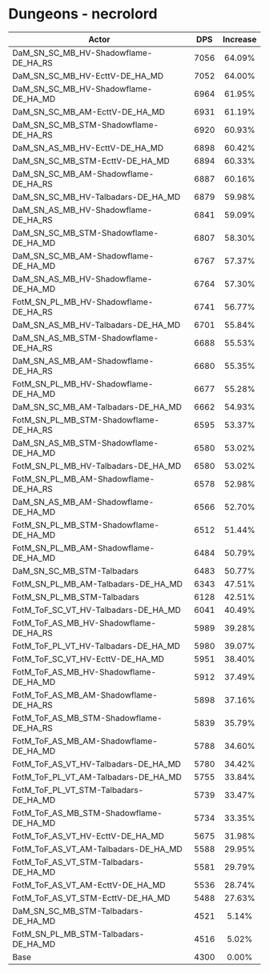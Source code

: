 # Dungeons - necrolord
| Actor | DPS | Increase |
|---|:---:|:---:|
|DaM_SN_SC_MB_HV-Shadowflame-DE_HA_RS|7056|64.09%|
|DaM_SN_SC_MB_HV-EcttV-DE_HA_MD|7052|64.00%|
|DaM_SN_SC_MB_HV-Shadowflame-DE_HA_MD|6964|61.95%|
|DaM_SN_SC_MB_AM-EcttV-DE_HA_MD|6931|61.19%|
|DaM_SN_SC_MB_STM-Shadowflame-DE_HA_RS|6920|60.93%|
|DaM_SN_AS_MB_HV-EcttV-DE_HA_MD|6898|60.42%|
|DaM_SN_SC_MB_STM-EcttV-DE_HA_MD|6894|60.33%|
|DaM_SN_SC_MB_AM-Shadowflame-DE_HA_RS|6887|60.16%|
|DaM_SN_SC_MB_HV-Talbadars-DE_HA_MD|6879|59.98%|
|DaM_SN_AS_MB_HV-Shadowflame-DE_HA_RS|6841|59.09%|
|DaM_SN_SC_MB_STM-Shadowflame-DE_HA_MD|6807|58.30%|
|DaM_SN_SC_MB_AM-Shadowflame-DE_HA_MD|6767|57.37%|
|DaM_SN_AS_MB_HV-Shadowflame-DE_HA_MD|6764|57.30%|
|FotM_SN_PL_MB_HV-Shadowflame-DE_HA_RS|6741|56.77%|
|DaM_SN_AS_MB_HV-Talbadars-DE_HA_MD|6701|55.84%|
|DaM_SN_AS_MB_STM-Shadowflame-DE_HA_RS|6688|55.53%|
|DaM_SN_AS_MB_AM-Shadowflame-DE_HA_RS|6680|55.35%|
|FotM_SN_PL_MB_HV-Shadowflame-DE_HA_MD|6677|55.28%|
|DaM_SN_SC_MB_AM-Talbadars-DE_HA_MD|6662|54.93%|
|FotM_SN_PL_MB_STM-Shadowflame-DE_HA_RS|6595|53.37%|
|DaM_SN_AS_MB_STM-Shadowflame-DE_HA_MD|6580|53.02%|
|FotM_SN_PL_MB_HV-Talbadars-DE_HA_MD|6580|53.02%|
|FotM_SN_PL_MB_AM-Shadowflame-DE_HA_RS|6578|52.98%|
|DaM_SN_AS_MB_AM-Shadowflame-DE_HA_MD|6566|52.70%|
|FotM_SN_PL_MB_STM-Shadowflame-DE_HA_MD|6512|51.44%|
|FotM_SN_PL_MB_AM-Shadowflame-DE_HA_MD|6484|50.79%|
|DaM_SN_SC_MB_STM-Talbadars|6483|50.77%|
|FotM_SN_PL_MB_AM-Talbadars-DE_HA_MD|6343|47.51%|
|FotM_SN_PL_MB_STM-Talbadars|6128|42.51%|
|FotM_ToF_SC_VT_HV-Talbadars-DE_HA_MD|6041|40.49%|
|FotM_ToF_AS_MB_HV-Shadowflame-DE_HA_RS|5989|39.28%|
|FotM_ToF_PL_VT_HV-Talbadars-DE_HA_MD|5980|39.07%|
|FotM_ToF_SC_VT_HV-EcttV-DE_HA_MD|5951|38.40%|
|FotM_ToF_AS_MB_HV-Shadowflame-DE_HA_MD|5912|37.49%|
|FotM_ToF_AS_MB_AM-Shadowflame-DE_HA_RS|5898|37.16%|
|FotM_ToF_AS_MB_STM-Shadowflame-DE_HA_RS|5839|35.79%|
|FotM_ToF_AS_MB_AM-Shadowflame-DE_HA_MD|5788|34.60%|
|FotM_ToF_AS_VT_HV-Talbadars-DE_HA_MD|5780|34.42%|
|FotM_ToF_PL_VT_AM-Talbadars-DE_HA_MD|5755|33.84%|
|FotM_ToF_PL_VT_STM-Talbadars-DE_HA_MD|5739|33.47%|
|FotM_ToF_AS_MB_STM-Shadowflame-DE_HA_MD|5734|33.35%|
|FotM_ToF_AS_VT_HV-EcttV-DE_HA_MD|5675|31.98%|
|FotM_ToF_AS_VT_AM-Talbadars-DE_HA_MD|5588|29.95%|
|FotM_ToF_AS_VT_STM-Talbadars-DE_HA_MD|5581|29.79%|
|FotM_ToF_AS_VT_AM-EcttV-DE_HA_MD|5536|28.74%|
|FotM_ToF_AS_VT_STM-EcttV-DE_HA_MD|5488|27.63%|
|DaM_SN_SC_MB_STM-Talbadars-DE_HA_MD|4521|5.14%|
|FotM_SN_PL_MB_STM-Talbadars-DE_HA_MD|4516|5.02%|
|Base|4300|0.00%|
